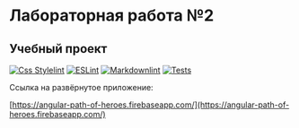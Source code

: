 # Лабораторная работа №2

## Учебный проект

[![Css Stylelint](https://github.com/Dimitricas1/web-development/actions/workflows/stylelint.yml/badge.svg?branch=lab2-heroes)](https://github.com/Dimitricas1/web-development/actions/workflows/stylelint.yml)
[![ESLint](https://github.com/Dimitricas1/web-development/actions/workflows/eslint.yml/badge.svg?branch=lab2-heroes)](https://github.com/Dimitricas1/web-development/actions/workflows/eslint.yml)
[![Markdownlint](https://github.com/Dimitricas1/web-development/actions/workflows/markdownlint.yml/badge.svg?branch=lab2-heroes)](https://github.com/Dimitricas1/web-development/actions/workflows/markdownlint.yml)
[![Tests](https://github.com/Dimitricas1/web-development/actions/workflows/test.yml/badge.svg?branch=lab2-heroes)](https://github.com/Dimitricas1/web-development/actions/workflows/test.yml)

Ссылка на развёрнутое приложение:

[https://angular-path-of-heroes.firebaseapp.com/](https://angular-path-of-heroes.firebaseapp.com/)
